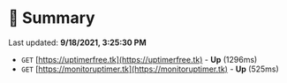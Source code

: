 # 📖 Summary
Last updated: **9/18/2021, 3:25:30 PM**

- `GET` [https://uptimerfree.tk](https://uptimerfree.tk) - **Up** (1296ms)
- `GET` [https://monitoruptimer.tk](https://monitoruptimer.tk) - **Up** (525ms)
